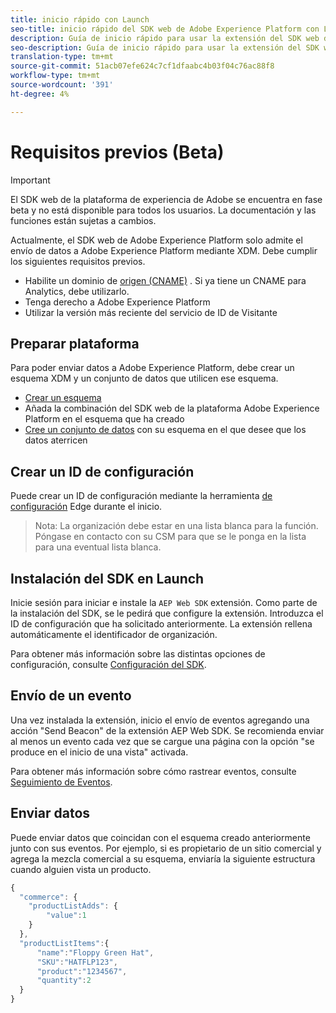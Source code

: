 ```yaml
---
title: inicio rápido con Launch
seo-title: inicio rápido del SDK web de Adobe Experience Platform con Launch
description: Guía de inicio rápido para usar la extensión del SDK web de la plataforma de experiencia para recopilar datos
seo-description: Guía de inicio rápido para usar la extensión del SDK web de la plataforma de experiencia para recopilar datos
translation-type: tm+mt
source-git-commit: 51acb07efe624c7cf1dfaabc4b03f04c76ac88f8
workflow-type: tm+mt
source-wordcount: '391'
ht-degree: 4%

---
```



# Requisitos previos (Beta)

>[!IMPORTANT]
>
>El SDK web de la plataforma de experiencia de Adobe se encuentra en fase beta y no está disponible para todos los usuarios. La documentación y las funciones están sujetas a cambios.

Actualmente, el SDK web de Adobe Experience Platform solo admite el envío de datos a Adobe Experience Platform mediante XDM. Debe cumplir los siguientes requisitos previos.

- Habilite un dominio de [origen (CNAME)](https://docs.adobe.com/content/help/es-ES/core-services/interface/ec-cookies/cookies-first-party.html) . Si ya tiene un CNAME para Analytics, debe utilizarlo.
- Tenga derecho a Adobe Experience Platform
- Utilizar la versión más reciente del servicio de ID de Visitante

## Preparar plataforma

Para poder enviar datos a Adobe Experience Platform, debe crear un esquema XDM y un conjunto de datos que utilicen ese esquema.

- [Crear un esquema](../../xdm/tutorials/create-schema-ui.md)
- Añada la combinación del SDK web de la plataforma Adobe Experience Platform en el esquema que ha creado
- [Cree un conjunto de datos](https://platform.adobe.com/dataset/overview) con su esquema en el que desee que los datos aterricen

## Crear un ID de configuración

Puede crear un ID de configuración mediante la herramienta [de configuración](../fundamentals/edge-configuration.md) Edge durante el inicio.

>Nota: La organización debe estar en una lista blanca para la función. Póngase en contacto con su CSM para que se le ponga en la lista para una eventual lista blanca.

## Instalación del SDK en Launch

Inicie sesión para iniciar e instale la `AEP Web SDK` extensión. Como parte de la instalación del SDK, se le pedirá que configure la extensión. Introduzca el ID de configuración que ha solicitado anteriormente. La extensión rellena automáticamente el identificador de organización.

Para obtener más información sobre las distintas opciones de configuración, consulte [Configuración del SDK](../fundamentals/configuring-the-sdk.md).

## Envío de un evento

Una vez instalada la extensión, inicio el envío de eventos agregando una acción &quot;Send Beacon&quot; de la extensión AEP Web SDK. Se recomienda enviar al menos un evento cada vez que se cargue una página con la opción &quot;se produce en el inicio de una vista&quot; activada.

Para obtener más información sobre cómo rastrear eventos, consulte [Seguimiento de Eventos](../fundamentals/tracking-events.md).

## Enviar datos

Puede enviar datos que coincidan con el esquema creado anteriormente junto con sus eventos. Por ejemplo, si es propietario de un sitio comercial y agrega la mezcla comercial a su esquema, enviaría la siguiente estructura cuando alguien vista un producto.

```javascript
{
  "commerce": {
    "productListAdds": {
        "value":1
    }
  },
  "productListItems":{
      "name":"Floppy Green Hat",
      "SKU":"HATFLP123",
      "product":"1234567",
      "quantity":2
  }
}
```
